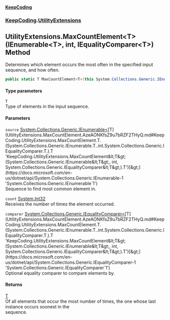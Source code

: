 #### [KeepCoding](index.md 'index')
### [KeepCoding](KeepCoding.md 'KeepCoding').[UtilityExtensions](UtilityExtensions.md 'KeepCoding.UtilityExtensions')
## UtilityExtensions.MaxCountElement&lt;T&gt;(IEnumerable&lt;T&gt;, int, IEqualityComparer&lt;T&gt;) Method
Determines which element occurs the most often in the specified input sequence, and how often.
```csharp
public static T MaxCountElement<T>(this System.Collections.Generic.IEnumerable<T> source, out int count, System.Collections.Generic.IEqualityComparer<T> comparer=null);
```
#### Type parameters
<a name='KeepCoding.UtilityExtensions.MaxCountElement.T.(System.Collections.Generic.IEnumerable.T..int.System.Collections.Generic.IEqualityComparer.T.).T'></a>
`T`  
Type of elements in the input sequence.
  
#### Parameters
<a name='KeepCoding.UtilityExtensions.MaxCountElement.T.(System.Collections.Generic.IEnumerable.T..int.System.Collections.Generic.IEqualityComparer.T.).source'></a>
`source` [System.Collections.Generic.IEnumerable&lt;](https://docs.microsoft.com/en-us/dotnet/api/System.Collections.Generic.IEnumerable-1 'System.Collections.Generic.IEnumerable`1')[T](UtilityExtensions.MaxCountElement.AzeAONKfsZ9u7bRZF2THyQ.md#KeepCoding.UtilityExtensions.MaxCountElement.T.(System.Collections.Generic.IEnumerable.T..int.System.Collections.Generic.IEqualityComparer.T.).T 'KeepCoding.UtilityExtensions.MaxCountElement&lt;T&gt;(System.Collections.Generic.IEnumerable&lt;T&gt;, int, System.Collections.Generic.IEqualityComparer&lt;T&gt;).T')[&gt;](https://docs.microsoft.com/en-us/dotnet/api/System.Collections.Generic.IEnumerable-1 'System.Collections.Generic.IEnumerable`1')  
Sequence to find most common element in.
  
<a name='KeepCoding.UtilityExtensions.MaxCountElement.T.(System.Collections.Generic.IEnumerable.T..int.System.Collections.Generic.IEqualityComparer.T.).count'></a>
`count` [System.Int32](https://docs.microsoft.com/en-us/dotnet/api/System.Int32 'System.Int32')  
Receives the number of times the element occurred.
  
<a name='KeepCoding.UtilityExtensions.MaxCountElement.T.(System.Collections.Generic.IEnumerable.T..int.System.Collections.Generic.IEqualityComparer.T.).comparer'></a>
`comparer` [System.Collections.Generic.IEqualityComparer&lt;](https://docs.microsoft.com/en-us/dotnet/api/System.Collections.Generic.IEqualityComparer-1 'System.Collections.Generic.IEqualityComparer`1')[T](UtilityExtensions.MaxCountElement.AzeAONKfsZ9u7bRZF2THyQ.md#KeepCoding.UtilityExtensions.MaxCountElement.T.(System.Collections.Generic.IEnumerable.T..int.System.Collections.Generic.IEqualityComparer.T.).T 'KeepCoding.UtilityExtensions.MaxCountElement&lt;T&gt;(System.Collections.Generic.IEnumerable&lt;T&gt;, int, System.Collections.Generic.IEqualityComparer&lt;T&gt;).T')[&gt;](https://docs.microsoft.com/en-us/dotnet/api/System.Collections.Generic.IEqualityComparer-1 'System.Collections.Generic.IEqualityComparer`1')  
Optional equality comparer to compare elements by.
  
#### Returns
[T](UtilityExtensions.MaxCountElement.AzeAONKfsZ9u7bRZF2THyQ.md#KeepCoding.UtilityExtensions.MaxCountElement.T.(System.Collections.Generic.IEnumerable.T..int.System.Collections.Generic.IEqualityComparer.T.).T 'KeepCoding.UtilityExtensions.MaxCountElement&lt;T&gt;(System.Collections.Generic.IEnumerable&lt;T&gt;, int, System.Collections.Generic.IEqualityComparer&lt;T&gt;).T')  
Of all elements that occur the most number of times, the one whose last instance occurs soonest in the  
sequence.
